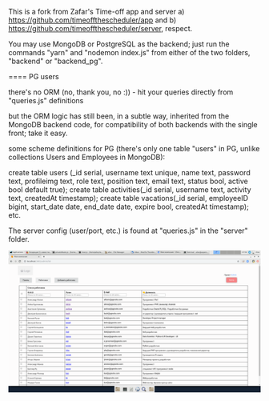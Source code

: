 This is a fork from Zafar's Time-off app and server a) https://github.com/timeoffthescheduler/app and b) https://github.com/timeoffthescheduler/server, respect.

You may use MongoDB or PostgreSQL as the backend; just run the commands "yarn" and  "nodemon index.js" from either of the two folders, "backend" or "backend_pg".

==== PG users

there's no ORM (no, thank you, no :)) - hit your queries directly from "queries.js" definitions

but the ORM logic has still been, in a subtle way, inherited from the MongoDB backend code, for compatibility of both backends with the single front; take it easy.

some scheme definitions for PG (there's only one table "users" in PG, unlike collections Users and Employees in MongoDB):

create table users (_id serial, username text unique, name text, password text, profileimg text, role text, position text, email text, status bool, active bool default true);
create table activities(_id serial, username text, activity text, createdAt timestamp);
create table vacations(_id serial, employeeID bigint, start_date date, end_date date, expire bool, createdAt timestamp);
etc.

The server config (user/port, etc.) is found at "queries.js" in the "server" folder.

![](./myCompany.png)
